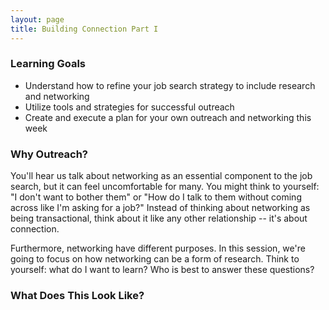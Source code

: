 ```yaml
---
layout: page
title: Building Connection Part I
---
```


### Learning Goals
* Understand how to refine your job search strategy to include research and networking
* Utilize tools and strategies for successful outreach
* Create and execute a plan for your own outreach and networking this week  

### Why Outreach?
You'll hear us talk about networking as an essential component to the job search, but it can feel uncomfortable for many. You might think to yourself: "I don't want to bother them" or "How do I talk to them without coming across like I'm asking for a job?" Instead of thinking about networking as being transactional, think about it like any other relationship -- it's about connection. 

Furthermore, networking have different purposes. In this session, we're going to focus on how networking can be a form of research. Think to yourself: what do I want to learn? Who is best to answer these questions? 

### What Does This Look Like?

